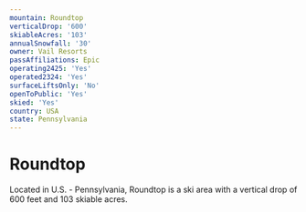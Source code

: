 ```yaml
---
mountain: Roundtop
verticalDrop: '600'
skiableAcres: '103'
annualSnowfall: '30'
owner: Vail Resorts
passAffiliations: Epic
operating2425: 'Yes'
operated2324: 'Yes'
surfaceLiftsOnly: 'No'
openToPublic: 'Yes'
skied: 'Yes'
country: USA
state: Pennsylvania
---
```


# Roundtop

Located in U.S. - Pennsylvania, Roundtop is a ski area with a vertical drop of 600 feet and 103 skiable acres.
